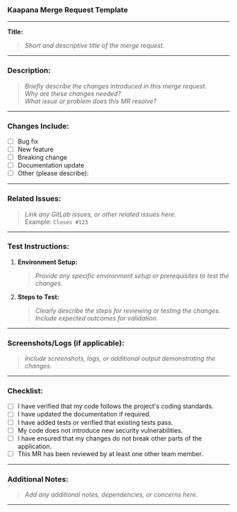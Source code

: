 ### Kaapana Merge Request Template

---

**Title:**  
> *Short and descriptive title of the merge request.*

---

### Description:

> *Briefly describe the changes introduced in this merge request.*  
> *Why are these changes needed?*  
> *What issue or problem does this MR resolve?*

---

### Changes Include:

- [ ] Bug fix
- [ ] New feature
- [ ] Breaking change
- [ ] Documentation update
- [ ] Other (please describe):

---

### Related Issues:

> *Link any GitLab issues, or other related issues here.*  
> Example: `Closes #123`

---

### Test Instructions:

1. **Environment Setup:**  
   > *Provide any specific environment setup or prerequisites to test the changes.*

2. **Steps to Test:**  
   > *Clearly describe the steps for reviewing or testing the changes.*  
   > *Include expected outcomes for validation.*

---

### Screenshots/Logs (if applicable):

> *Include screenshots, logs, or additional output demonstrating the changes.*

---

### Checklist:

- [ ] I have verified that my code follows the project's coding standards.
- [ ] I have updated the documentation if required.
- [ ] I have added tests or verified that existing tests pass.
- [ ] My code does not introduce new security vulnerabilities.
- [ ] I have ensured that my changes do not break other parts of the application.
- [ ] This MR has been reviewed by at least one other team member.

---

### Additional Notes:

> *Add any additional notes, dependencies, or concerns here.*

---
